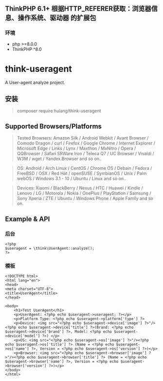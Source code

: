 ## ThinkPHP 6.1+ 根据HTTP_REFERER获取：浏览器信息、操作系统、驱动器 的扩展包

### 环境

- php >=8.0.0
- ThinkPHP ^8.0

# think-useragent

A User-agent analyze project.

## 安装

> composer require hulang/think-useragent

## Supported Browsers/Platforms

> Tested Browsers: Amazon Silk / Android Webkit / Avant Browser / Comodo Dragon / curl / Firefox / Google Chrome / Internet Explorer / Microsoft Edge / Links / Lynx / Maxthon / MxNitro / Opera / QQBrowser / Safari SRWare Iron / Teleca Q7 / UC Browser / Vivaldi / W3M / wget / Yandex.Browser and so on..

> OS: Android / Arch Linux / CentOS / Chrome OS / Debain / Fedora / FreeBSD / OSX / Red Hat / openSUSE / SymbianOS / Unix / Palm webOS / Windows 3.1 - 10 / Ubuntu / Linux and so on..

> Devices: Xiaomi / BlackBerry / Nexus / HTC / Huawei / Kindle / Lenovo / LG / Motorola / Nokia / OnePlus / PlayStation / Samsung / Sony Xperia / ZTE / Ubuntu / Windows Phone / Apple Family and so on.

## Example & API

### 后台

```
<?php
$useragent = \think\UserAgent::analyze();
?>
```

### 模板

```
<!DOCTYPE html>
<html lang="en">
<head>
<meta charset="UTF-8">
<title>UserAgent</title>
</head>

<body>
    <h1>Test UserAgent</h1>
    <p>UserAgent: <?php echo $useragent->useragent; ?></p>
    <p>Platform Type: <?php echo $useragent->platform['type'] ?>
    <p>Device: <img src="<?php echo $useragent->device['image'] ?>"/><?php echo $useragent->device['title'] ?>(Brand: <?php echo $useragent->device['brand'] ?>, Model: <?php echo $useragent->device['model'] ?>) </p>
    <p>OS: <img src="<?php echo $useragent->os['image'] ?>"/><?php echo $useragent->os['title'] ?> (Name = <?php echo $useragent->os['name'] ?>, Version = <?php echo $useragent->os['version'] ?>)</p>
    <p>Browser: <img src="<?php echo $useragent->browser['image'] ?>"/><?php echo $useragent->browser['title'] ?> (Name = <?php echo $useragent->browser['name'] ?>, Version = <?php echo $useragent->browser['version'] ?>)</p>
</body>
</html>
```

